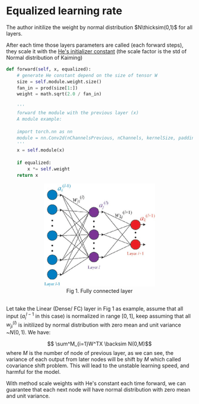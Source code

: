 # Equalized learning rate

The author initilize the weight by normal distribution $N\thicksim(0,1)$ for all layers. 

After each time those layers parameters are called (each forward steps), they scale it with the [He's initializer constant](./../DeepLearning/weightInit.md) (the scale factor is the std of Normal distribution of Kaiming)  

```python
def forward(self, x, equalized):
    # generate He constant depend on the size of tensor W
    size = self.module.weight.size()
    fan_in = prod(size[1:])
    weight = math.sqrt(2.0 / fan_in)

    '''
    forward the module with the previous layer (x)
    A module example:

    import torch.nn as nn
    module = nn.Conv2d(nChannelsPrevious, nChannels, kernelSize, padding=padding, bias=bias) 
    '''
    x = self.module(x)

    if equalized:
        x *= self.weight
    return x
```
<!-- The modern initilization such as He or Xavior will makes some parameters need longer time to be convergence. Because of the different from its position to global minima, we will need different learning rate in different layers to get the global minima for all layers.  -->

<center>
<img src="./../image/equalizedLR1.png" alt="Linear" width="300">
<figcaption>
Fig 1. Fully connected layer
</figcaption>
</center>

\
Let take the Linear (Dense/ FC) layer in Fig 1 as example, assume that all input ($a_i^{l-1}$ in this case) is normalized in range $[0,1]$, keep assuming that all $w_{ji}^{(l)}$ is initilized by normal distribution with zero mean and unit variance ~$N(0,1)$. We have:

$$ \sum^M_{i=1}W^TX \backsim N(0,M)$$
where $M$ is the number of node of previous layer, as we can see, the variance of each output from later nodes will be shift by $M$ which called covariance shift problem. This will lead to the unstable learning speed, and harmful for the model.

With method scale weights with He's constant each time forward, we can guarantee that each next node will have normal distribution with zero mean and unit variance.



